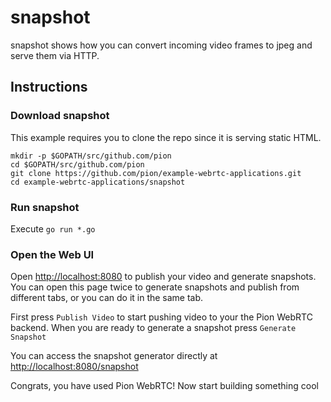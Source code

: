 # snapshot
snapshot shows how you can convert incoming video frames to jpeg and serve them via HTTP.

## Instructions

### Download snapshot
This example requires you to clone the repo since it is serving static HTML.

```
mkdir -p $GOPATH/src/github.com/pion
cd $GOPATH/src/github.com/pion
git clone https://github.com/pion/example-webrtc-applications.git
cd example-webrtc-applications/snapshot
```

### Run snapshot
Execute `go run *.go`

### Open the Web UI
Open [http://localhost:8080](http://localhost:8080) to publish your video and generate snapshots. You can open this page twice to generate snapshots and publish from different tabs, or you can do it in the same tab.

First press `Publish Video` to start pushing video to your the Pion WebRTC backend. When you are ready to generate a snapshot press `Generate Snapshot`

You can access the snapshot generator directly at [http://localhost:8080/snapshot](http://localhost:8080/snapshot)

Congrats, you have used Pion WebRTC! Now start building something cool
